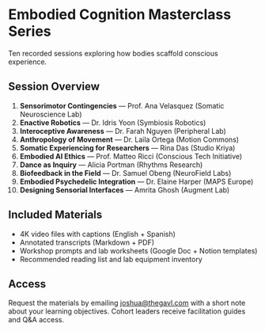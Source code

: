 # Embodied Cognition Masterclass Series

Ten recorded sessions exploring how bodies scaffold conscious experience.

## Session Overview
1. **Sensorimotor Contingencies** — Prof. Ana Velasquez (Somatic Neuroscience Lab)
2. **Enactive Robotics** — Dr. Idris Yoon (Symbiosis Robotics)
3. **Interoceptive Awareness** — Dr. Farah Nguyen (Peripheral Lab)
4. **Anthropology of Movement** — Dr. Laila Ortega (Motion Commons)
5. **Somatic Experiencing for Researchers** — Rina Das (Studio Kriya)
6. **Embodied AI Ethics** — Prof. Matteo Ricci (Conscious Tech Initiative)
7. **Dance as Inquiry** — Alicia Portman (Rhythms Research)
8. **Biofeedback in the Field** — Dr. Samuel Obeng (NeuroField Labs)
9. **Embodied Psychedelic Integration** — Dr. Elaine Harper (MAPS Europe)
10. **Designing Sensorial Interfaces** — Amrita Ghosh (Augment Lab)

## Included Materials
- 4K video files with captions (English + Spanish)
- Annotated transcripts (Markdown + PDF)
- Workshop prompts and lab worksheets (Google Doc + Notion templates)
- Recommended reading list and lab equipment inventory

## Access
Request the materials by emailing joshua@thegavl.com with a short note about your learning objectives. Cohort leaders receive facilitation guides and Q&A access.
